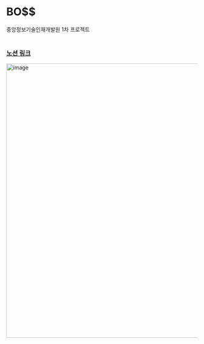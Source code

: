 # BO$$
중앙정보기술인재개발원 1차 프로젝트
<br><br>


### [노션 링크]([https://chambray-soap-b8c.notion.site/a22d323663474554a55e548f9f190e9a])



<img width="721" alt="image" src="https://github.com/HyunBaeL/Boss/assets/151427296/e8f50a61-3168-4672-b2ee-66a333a942d8">
